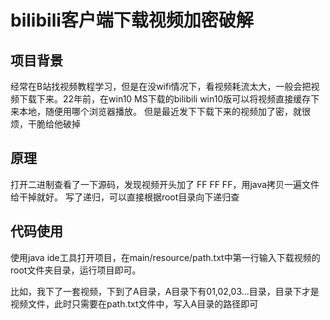 # bilibili客户端下载视频加密破解
## 项目背景
经常在B站找视频教程学习，但是在没wifi情况下，看视频耗流太大，一般会把视频下载下来。22年前，在win10 MS下载的bilibili win10版可以将视频直接缓存下来本地，随便用哪个浏览器播放。 但是最近发下下载下来的视频加了密，就很烦，干脆给他破掉

## 原理
打开二进制查看了一下源码，发现视频开头加了 FF FF FF，用java拷贝一遍文件给干掉就好。
写了递归，可以直接根据root目录向下递归查

## 代码使用
使用java ide工具打开项目，在main/resource/path.txt中第一行输入下载视频的root文件夹目录，运行项目即可。

比如，我下了一套视频，下到了A目录，A目录下有01,02,03...目录，目录下才是视频文件，此时只需要在path.txt文件中，写入A目录的路径即可
